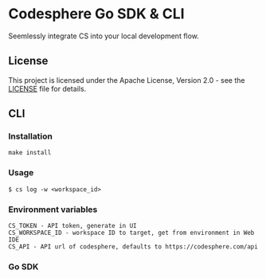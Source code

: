 # Codesphere Go SDK & CLI

Seemlessly integrate CS into your local development flow.

## License

This project is licensed under the Apache License, Version 2.0 - see the [LICENSE](LICENSE) file for details.

## CLI

### Installation

```
make install
```

### Usage

```
$ cs log -w <workspace_id>
```

### Environment variables

```
CS_TOKEN - API token, generate in UI
CS_WORKSPACE_ID - workspace ID to target, get from environment in Web IDE
CS_API - API url of codesphere, defaults to https://codesphere.com/api
```

### Go SDK
